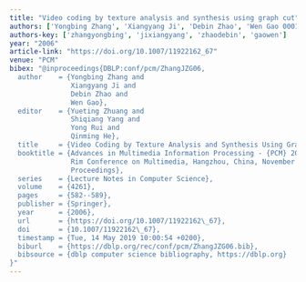 ```yaml
---
title: "Video coding by texture analysis and synthesis using graph cut"
authors: ['Yongbing Zhang', 'Xiangyang Ji', 'Debin Zhao', 'Wen Gao 0001']
authors-key: ['zhangyongbing', 'jixiangyang', 'zhaodebin', 'gaowen']
year: "2006"
article-link: "https://doi.org/10.1007/11922162_67"
venue: "PCM"
bibex: "@inproceedings{DBLP:conf/pcm/ZhangJZG06,
  author    = {Yongbing Zhang and
               Xiangyang Ji and
               Debin Zhao and
               Wen Gao},
  editor    = {Yueting Zhuang and
               Shiqiang Yang and
               Yong Rui and
               Qinming He},
  title     = {Video Coding by Texture Analysis and Synthesis Using Graph Cut},
  booktitle = {Advances in Multimedia Information Processing - {PCM} 2006, 7th Pacific
               Rim Conference on Multimedia, Hangzhou, China, November 2-4, 2006,
               Proceedings},
  series    = {Lecture Notes in Computer Science},
  volume    = {4261},
  pages     = {582--589},
  publisher = {Springer},
  year      = {2006},
  url       = {https://doi.org/10.1007/11922162\_67},
  doi       = {10.1007/11922162\_67},
  timestamp = {Tue, 14 May 2019 10:00:54 +0200},
  biburl    = {https://dblp.org/rec/conf/pcm/ZhangJZG06.bib},
  bibsource = {dblp computer science bibliography, https://dblp.org}
}"
---
```

